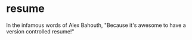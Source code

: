 resume
======

In the infamous words of Alex Bahouth, "Because it's awesome to have a version controlled resume!"
